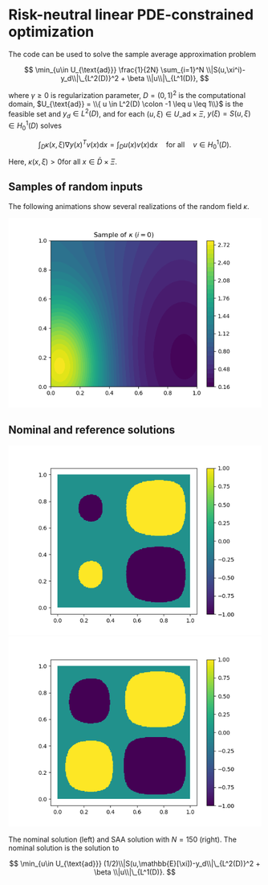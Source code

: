 # Risk-neutral linear PDE-constrained optimization

The code can be used to solve the sample average approximation problem

$$
\min_{u\in U_{\text{ad}}} \frac{1}{2N} \sum_{i=1}^N \\|S(u,\xi^i)-y_d\\|\_{L^2(D)}^2 + \beta \\|u\\|\_{L^1(D)},
$$

where $\gamma \geq 0$ is regularization parameter, 
$D = (0,1)^2$ is the computational domain, 
$U_{\text{ad}} = \\{ u \in L^2(D) \colon -1 \leq u \leq 1\\}$ is the feasible set and 
$y_d \in L^2(D)$, and for each 
$(u,\xi) \in U\_{\text{ad}} \times \Xi$, 
$y(\xi) = S(u,\xi) \in H_0^1(D)$ solves

$$
\int_{D} \kappa(x,\xi) \nabla y(x)^T v(x) \text{d} x = \int_{D} u(x) v(x) \text{d}  x  \quad \text{for all} \quad v \in H_0^1(D).
$$

Here, $\kappa(x,\xi) > 0$for all $x \in \bar{D} \times \Xi$. 

## Samples of random inputs

The following animations show several realizations of the random field $\kappa$.

![](random_diffusion_coefficient/random_diffusion_coefficient.gif)


## Nominal and reference solutions

![](simulation_output/nominal_solution_n=150.png)
![](simulation_output/riskneutral_solution_n=150_N=150.png)

The nominal solution (left) and SAA solution with $N=150$ (right). The nominal solution is the solution to 

$$
\min_{u\in U_{\text{ad}}} (1/2)\\|S(u,\mathbb{E}[\xi])-y_d\\|\_{L^2(D)}^2  + \beta \\|u\\|\_{L^1(D)}.
$$

